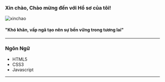 ###                                                   Xin chào, Chào mừng đến với Hồ sơ của tôi! 

![xinchao](https://user-images.githubusercontent.com/90835621/146675973-20c426b6-8fb6-4d1d-a47c-6639746101ba.gif)

 #### "Khó khăn, vấp ngã tạo nên sự bền vững trong tương lai"
  ___

### Ngôn Ngữ
   - HTML5
   - CSS3
   - Javascript
   
   ___
	
